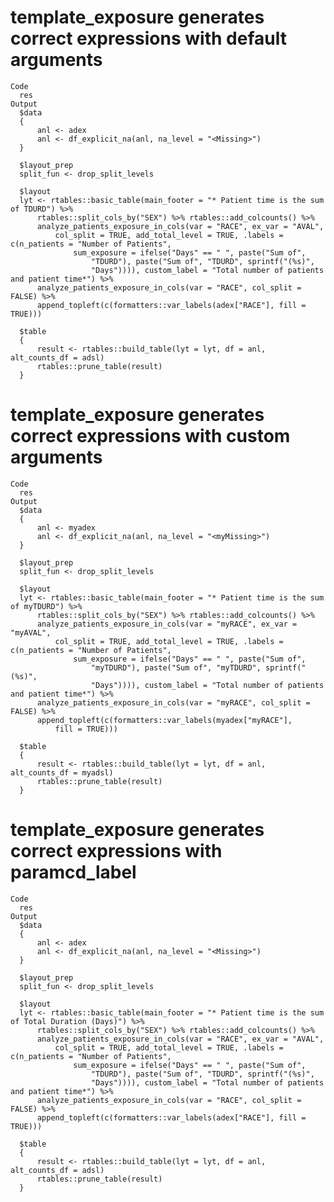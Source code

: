 # template_exposure generates correct expressions with default arguments

    Code
      res
    Output
      $data
      {
          anl <- adex
          anl <- df_explicit_na(anl, na_level = "<Missing>")
      }
      
      $layout_prep
      split_fun <- drop_split_levels
      
      $layout
      lyt <- rtables::basic_table(main_footer = "* Patient time is the sum of TDURD") %>% 
          rtables::split_cols_by("SEX") %>% rtables::add_colcounts() %>% 
          analyze_patients_exposure_in_cols(var = "RACE", ex_var = "AVAL", 
              col_split = TRUE, add_total_level = TRUE, .labels = c(n_patients = "Number of Patients", 
                  sum_exposure = ifelse("Days" == " ", paste("Sum of", 
                      "TDURD"), paste("Sum of", "TDURD", sprintf("(%s)", 
                      "Days")))), custom_label = "Total number of patients and patient time*") %>% 
          analyze_patients_exposure_in_cols(var = "RACE", col_split = FALSE) %>% 
          append_topleft(c(formatters::var_labels(adex["RACE"], fill = TRUE)))
      
      $table
      {
          result <- rtables::build_table(lyt = lyt, df = anl, alt_counts_df = adsl)
          rtables::prune_table(result)
      }
      

# template_exposure generates correct expressions with custom arguments

    Code
      res
    Output
      $data
      {
          anl <- myadex
          anl <- df_explicit_na(anl, na_level = "<myMissing>")
      }
      
      $layout_prep
      split_fun <- drop_split_levels
      
      $layout
      lyt <- rtables::basic_table(main_footer = "* Patient time is the sum of myTDURD") %>% 
          rtables::split_cols_by("SEX") %>% rtables::add_colcounts() %>% 
          analyze_patients_exposure_in_cols(var = "myRACE", ex_var = "myAVAL", 
              col_split = TRUE, add_total_level = TRUE, .labels = c(n_patients = "Number of Patients", 
                  sum_exposure = ifelse("Days" == " ", paste("Sum of", 
                      "myTDURD"), paste("Sum of", "myTDURD", sprintf("(%s)", 
                      "Days")))), custom_label = "Total number of patients and patient time*") %>% 
          analyze_patients_exposure_in_cols(var = "myRACE", col_split = FALSE) %>% 
          append_topleft(c(formatters::var_labels(myadex["myRACE"], 
              fill = TRUE)))
      
      $table
      {
          result <- rtables::build_table(lyt = lyt, df = anl, alt_counts_df = myadsl)
          rtables::prune_table(result)
      }
      

# template_exposure generates correct expressions with paramcd_label

    Code
      res
    Output
      $data
      {
          anl <- adex
          anl <- df_explicit_na(anl, na_level = "<Missing>")
      }
      
      $layout_prep
      split_fun <- drop_split_levels
      
      $layout
      lyt <- rtables::basic_table(main_footer = "* Patient time is the sum of Total Duration (Days)") %>% 
          rtables::split_cols_by("SEX") %>% rtables::add_colcounts() %>% 
          analyze_patients_exposure_in_cols(var = "RACE", ex_var = "AVAL", 
              col_split = TRUE, add_total_level = TRUE, .labels = c(n_patients = "Number of Patients", 
                  sum_exposure = ifelse("Days" == " ", paste("Sum of", 
                      "TDURD"), paste("Sum of", "TDURD", sprintf("(%s)", 
                      "Days")))), custom_label = "Total number of patients and patient time*") %>% 
          analyze_patients_exposure_in_cols(var = "RACE", col_split = FALSE) %>% 
          append_topleft(c(formatters::var_labels(adex["RACE"], fill = TRUE)))
      
      $table
      {
          result <- rtables::build_table(lyt = lyt, df = anl, alt_counts_df = adsl)
          rtables::prune_table(result)
      }
      

